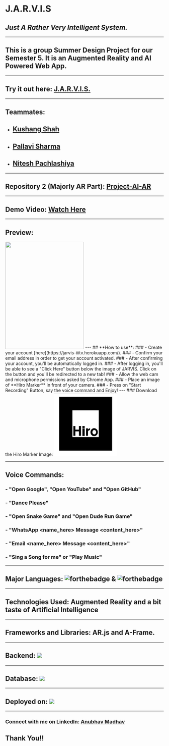 # **J.A.R.V.I.S**
## *Just A Rather Very Intelligent System.*
---
##  This is a group Summer Design Project for our Semester 5. It is an Augmented Reality and AI Powered Web App. 
---
## Try it out here: [J.A.R.V.I.S.](https://jarvis-iiitv.herokuapp.com/)
---
## Teammates: 
 - ## [Kushang Shah](https://www.linkedin.com/in/kushang-shah-85a250181/)  
 - ## [Pallavi Sharma](https://www.linkedin.com/in/pallavi11/)   
 - ## [Nitesh Pachlashiya](https://www.linkedin.com/in/nitesh-pachlashiya-794452199/)
---
## Repository 2 (Majorly AR Part): [Project-AI-AR](https://github.com/Kelta-King/Project-AI-AR)

---

## Demo Video: [Watch Here](https://drive.google.com/file/d/1UPrEVpTlDTWMw0zLZNLI4spf8uuK6YC7/view?usp=sharing)
---
## Preview:
<img src="view.gif" width="250" height="340"/>
---
## **How to use**: 
### - Create your account [here](https://jarvis-iiitv.herokuapp.com/).
### - Confirm your email address in order to get your account activated.
### - After confirming your account, you'll be automatically logged in.
### - After logging in, you'll be able to see a "Click Here" button below   the image of JARVIS. Click on the button and you'll be redirected to a new tab!
### - Allow the web cam and microphone permissions asked by Chrome App.
### - Place an image of **Hiro Marker** in front of your camera.
### - Press on "Start Recording" Button, say the voice command and Enjoy!
---
### Download the Hiro Marker Image:

<img src="hiro.jpeg" width="200" height="200"/>

---
## **Voice Commands**:
### - "Open Google", "Open YouTube" and "Open GitHub"
### - "Dance Please"
### - "Open Snake Game" and "Open Dude Run Game"
### - "WhatsApp <name_here> Message <content_here>"
### - "Email <name_here> Message <content_here>"
### - "Sing a Song for me" or "Play Music"
---
## **Major Languages**:  ![forthebadge](https://img.shields.io/badge/javascript%20-%23323330.svg?&style=for-the-badge&logo=javascript&logoColor=%23F7DF1E)  &  ![forthebadge](https://img.shields.io/badge/python%20-%2314354C.svg?&style=for-the-badge&logo=python&logoColor=white)
 
---
## Technologies Used: **Augmented Reality** and a bit taste of **Artificial Intelligence**
---

## Frameworks and Libraries: **AR.js** and **A-Frame**.
---
## Backend:   ![](https://img.shields.io/badge/django%20-%23092E20.svg?&style=for-the-badge&logo=django&logoColor=white)
---

## Database:    ![](https://img.shields.io/badge/mysql-%2300f.svg?&style=for-the-badge&logo=mysql&logoColor=white)
---
## Deployed on:  ![](https://img.shields.io/badge/heroku%20-%23430098.svg?&style=for-the-badge&logo=heroku&logoColor=white)
---
<!-- --- -->
<!-- 
>Home Page:
---
![](static/img/Screenshot%20(689).png)

---
> Result Page: (Find yours)
---
![](static/img/Screenshot%20(690).png)

---
> Error 404 Page:
![](static/img/Screenshot%20(691).png) -->

<!-- --- -->

### Connect with me on LinkedIn: **[Anubhav Madhav](https://www.linkedin.com/in/anubhav-madhav/)**

## Thank You!!

